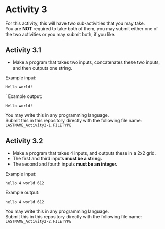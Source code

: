 # Activity 3

For this activity, this will have two sub-activities that you may take. <br>
You are <b>NOT</b> required to take both of them, you may submit either one of the two activities or you may submit both, if you like.

## Activity 3.1

- Make a program that takes two inputs, concatenates these two inputs, and then outputs one string.

Example input:
    <pre><code>Hello
               world!
    </code></pre>
`
Example output:
    <pre><code>Hello world!
    </code></pre>

You may write this in any programming language. <br>
Submit this in this repository directly with the following file name: `LASTNAME_Activity2-1.FILETYPE` 

## Activity 3.2

- Make a program that takes 4 inputs, and outputs these in a 2x2 grid. <br>
- The first and third inputs <b>must be a string.</b> <br>
- The second and fourth inputs <b>must be an integer.</b>

Example input:
    <pre><code>hello
               4
               world
               612
    </code></pre>
    
Example output:
    <pre><code>hello 4
               world 612
    </code></pre>

You may write this in any programming language. <br>
Submit this in this repository directly with the following file name: `LASTNAME_Activity2-2.FILETYPE` 

